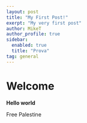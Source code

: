 ```yaml
---
layout: post
title: "My First Post!"
exerpt: "My very first post"
author: MikeT
author_profile: true
sidebar:
  enabled: true
  title: "Prova"
tag: general
---
```


# Welcome

**Hello world**

Free Palestine
